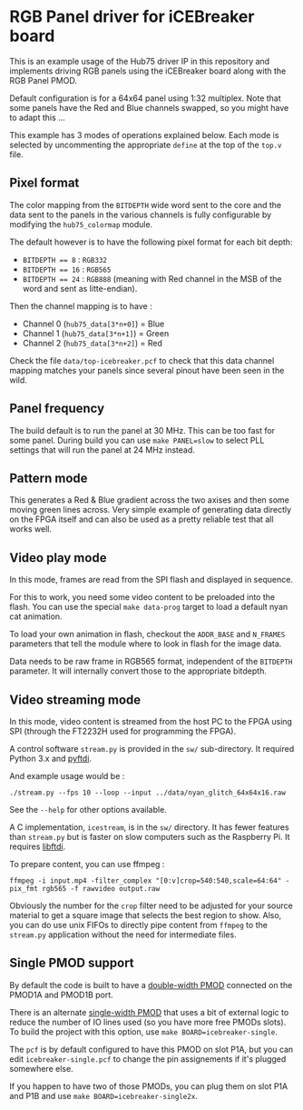 RGB Panel driver for iCEBreaker board
=====================================

This is an example usage of the Hub75 driver IP in this repository
and implements driving RGB panels using the iCEBreaker board along
with the RGB Panel PMOD.

Default configuration is for a 64x64 panel using 1:32 multiplex.
Note that some panels have the Red and Blue channels swapped, so
you might have to adapt this ...

This example has 3 modes of operations explained below. Each
mode is selected by uncommenting the appropriate `define` at the
top of the `top.v` file.

Pixel format
------------

The color mapping from the `BITDEPTH` wide word sent to the core and the
data sent to the panels in the various channels is fully configurable by
modifying the `hub75_colormap` module.

The default however is to have the following pixel format for each bit depth:
 * `BITDEPTH == 8` : `RGB332`
 * `BITDEPTH == 16` : `RGB565`
 * `BITDEPTH == 24` : `RGB888`
(meaning with Red channel in the MSB of the word and sent as litte-endian).

Then the channel mapping is to have :
 * Channel 0 (`hub75_data[3*n+0]`) = Blue
 * Channel 1 (`hub75_data[3*n+1]`) = Green
 * Channel 2 (`hub75_data[3*n+2]`) = Red

Check the file `data/top-icebreaker.pcf` to check that this data channel
mapping matches your panels since several pinout have been seen in the
wild.


Panel frequency
---------------

The build default is to run the panel at 30 MHz. This can be too fast for some
panel. During build you can use `make PANEL=slow` to select PLL settings that
will run the panel at 24 MHz instead.


Pattern mode
------------

This generates a Red & Blue gradient across the two axises and then some
moving green lines across. Very simple example of generating data directly
on the FPGA itself and can also be used as a pretty reliable test that all
works well.


Video play mode
---------------

In this mode, frames are read from the SPI flash and displayed in sequence.

For this to work, you need some video content to be preloaded into the flash.
You can use the special `make data-prog` target to load a default nyan cat
animation.

To load your own animation in flash, checkout the `ADDR_BASE` and `N_FRAMES`
parameters that tell the module where to look in flash for the image data.

Data needs to be raw frame in RGB565 format, independent of the `BITDEPTH`
parameter. It will internally convert those to the appropriate bitdepth.


Video streaming mode
--------------------

In this mode, video content is streamed from the host PC to the FPGA using
SPI (through the FT2232H used for programming the FPGA).

A control software `stream.py` is provided in the `sw/` sub-directory.
It required Python 3.x and [pyftdi](https://github.com/eblot/pyftdi).

And example usage would be :

```
./stream.py --fps 10 --loop --input ../data/nyan_glitch_64x64x16.raw
```

See the `--help` for other options available.

A C implementation, `icestream`, is in the `sw/` directory.  It has fewer
features than `stream.py` but is faster on slow computers such as the
Raspberry Pi.
It requires [libftdi](http://www.intra2net.com/en/developer/libftdi/).

To prepare content, you can use ffmpeg :

```
ffmpeg -i input.mp4 -filter_complex "[0:v]crop=540:540,scale=64:64" -pix_fmt rgb565 -f rawvideo output.raw
```

Obviously the number for the `crop` filter need to be adjusted for your source
material to get a square image that selects the best region to show. Also, you
can do use unix FIFOs to directly pipe content from `ffmpeg` to the `stream.py`
application without the need for intermediate files.


Single PMOD support
-------------------

By default the code is built to have a [double-width PMOD](https://github.com/icebreaker-fpga/icebreaker-pmod/tree/master/led-panel)
connected on the PMOD1A and PMOD1B port.

There is an alternate [single-width PMOD](https://github.com/icebreaker-fpga/icebreaker-pmod/tree/master/led-panel-single)
that uses a bit of external logic to reduce the number of IO lines used (so you
have more free PMODs slots). To build the project with this option, use
`make BOARD=icebreaker-single`.

The `pcf` is by default configured to have this PMOD on slot P1A, but you can
edit `icebreaker-single.pcf` to change the pin assignements if it's plugged
somewhere else.

If you happen to have two of those PMODs, you can plug them on slot P1A and
P1B and use `make BOARD=icebreaker-single2x`.
